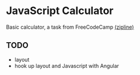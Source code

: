 # JavaScript Calculator #

Basic calculator, a task from FreeCodeCamp [(zipline)](http://www.freecodecamp.com/challenges/zipline-build-a-javascript-calculator)

## TODO ##
* layout
* hook up layout and Javascript with Angular